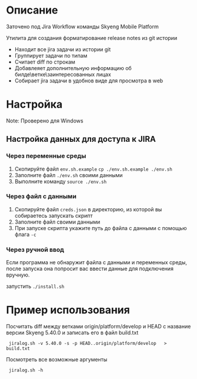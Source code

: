 # Описание
Заточено под Jira Workflow команды Skyeng Mobile Platform

Утилита для создания форматирование release notes из git истории
* Находит все jira задачи из истории git
* Группирует задачи по типам
* Считает diff по строкам
* Добавлеяет дополнительную информацию об билде\ветке\заинтересованных лицах
* Собирает jira задачи в удобнов виде для просмотра в web

# Настройка
Note: Проверено для Windows

## Настройка данных для доступа к JIRA

### Через переменные среды

  1) Скопируйте файл `env.sh.example` ```cp ./env.sh.example ./env.sh```
  2) Заполните файл `./env.sh` своими данными
  3) Выполните команду `source ./env.sh`

### Через файл с данными

  1) Скопируйте файл `creds.json` в директорию, из которой вы собираетесь запускать скрипт
  2) Заполните файл своими данными
  3) При запуске скрипта укажите путь до файла с данными с помощью флага `-с`

### Через ручной ввод

Если программа не обнаружит файла с данными и переменных среды, после запуска она попросит вас ввести данные для подключения вручную.

запустить `./install.sh`


# Пример использования

Посчитать diff между ветками origin/platform/develop и HEAD с название версии Skyeng 5.40.0 и записать его в файл build.txt
```
 jiralog.sh -v 5.40.0 -s -p HEAD..origin/platform/develop   > build.txt
```

Посмотреть все возможные аргументы

```
 jiralog.sh -h
```